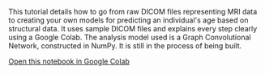 This tutorial details how to go from raw DICOM files representing MRI data to creating your own models for predicting an individual's age based on structural data.  It uses sample DICOM files and explains every step clearly using a Google Colab. The analysis model used is a Graph Convolutional Network, constructed in NumPy. It is still in the process of being built.


[Open this notebook in Google Colab](https://colab.research.google.com/github/SamAndTheSun/sMRI_BrainAge_GCN_Tutorial/blob/sMRI_BrainAge_TutorialsMRI_BrainAge_Tutorial.ipynb#scrollTo=OgwqGbiig1o1)
